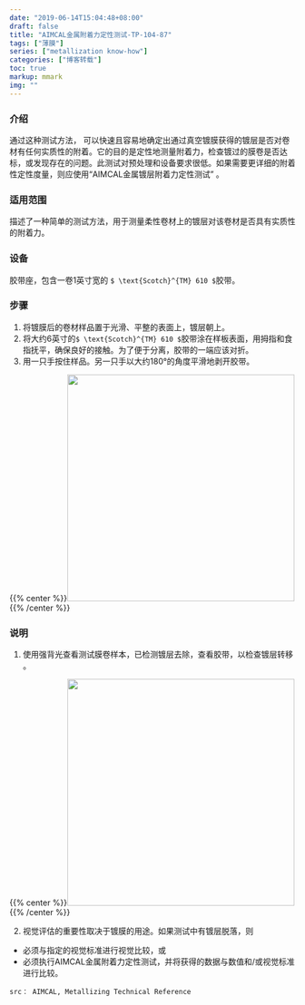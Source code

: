 ```yaml
---
date: "2019-06-14T15:04:48+08:00"
draft: false
title: "AIMCAL金属附着力定性测试-TP-104-87"
tags: ["薄膜"]
series: ["metallization know-how"]
categories: ["博客转载"]
toc: true
markup: mmark
img: ""
---
```


### 介绍
通过这种测试方法， 可以快速且容易地确定出通过真空镀膜获得的镀层是否对卷材有任何实质性的附着。它的目的是定性地测量附着力，检查镀过的膜卷是否达标，或发现存在的问题。此测试对预处理和设备要求很低。如果需要更详细的附着性定性度量，则应使用“AIMCAL金属镀层附着力定性测试” 。

### 适用范围
描述了一种简单的测试方法，用于测量柔性卷材上的镀层对该卷材是否具有实质性的附着力。

### 设备
胶带座，包含一卷1英寸宽的 `$ \text{Scotch}^{TM} 610 $`胶带。

### 步骤
1. 将镀膜后的卷材样品置于光滑、平整的表面上，镀层朝上。
2. 将大约6英寸的`$ \text{Scotch}^{TM} 610 $`胶带涂在样板表面，用拇指和食指抚平，确保良好的接触。为了便于分离，胶带的一端应该对折。
3. 用一只手按住样品。另一只手以大约180°的角度平滑地剥开胶带。

{{% center %}}<img name="" src="/images/blog/2019-06/ql-test-01.png" width='400px'/>{{% /center %}}

### 说明

1. 使用强背光查看测试膜卷样本，已检测镀层去除，查看胶带，以检查镀层转移 。

{{% center %}}<img name="" src="/images/blog/2019-06/ql-test-02.png" width='400px'/>{{% /center %}}

2. 视觉评估的重要性取决于镀膜的用途。如果测试中有镀层脱落，则

* 必须与指定的视觉标准进行视觉比较，或
* 必须执行AIMCAL金属附着力定性测试，并将获得的数据与数值和/或视觉标准进行比较。

`src： AIMCAL, Metallizing Technical Reference`


